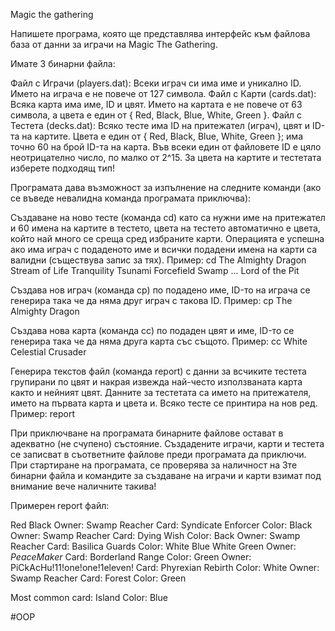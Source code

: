 Magic the gathering

Напишете програма, която ще представлява интерфейс към файлова база от данни за играчи на Magic The Gathering.

Имате 3 бинарни файла:

Файл с Играчи (players.dat):
Всеки играч си има име и уникално ID. Името на играча е не повече от 127 символа.
Файл с Карти (cards.dat):
Всяка карта има име, ID и цвят. Името на картата е не повече от 63 символа, а цвета е един от { Red, Black, Blue, White, Green }.
Файл с Тестета (decks.dat):
Всяко тесте има ID на притежател (играч), цвят и ID-та на картите. Цвета е един от { Red, Black, Blue, White, Green }; има точно 60 на брой ID-та на карта.
Във всеки един от файловете ID е цяло неотрицателно число, по малко от 2^15. За цвета на картите и тестетата изберете подходящ тип!


Програмата дава възможност за изпълнение на следните команди (ако се въведе невалидна команда програмата приключва):

Създаване на ново тесте (команда cd) като са нужни име на притежател и 60 имена на картите в тестето, цвета на тестето автоматично е цвета, 
който най много се среща сред избраните карти. 
Операцията е успешна ако има играч с подаденото име и всички подадени имена на карти са валидни (съществува запис за тях).
Пример:
cd
The Almighty Dragon
Stream of Life
Tranquility
Tsunami
Forcefield
Swamp
...
Lord of the Pit

Създава нов играч (команда cp) по подадено име, ID-то на играча се генерира така че да няма друг играч с такова ID. 
Пример:
cp
The Almighty Dragon

Създава нова карта (команда cc) по подаден цвят и имe, ID-то се генерира така че да няма друга карта със същото. 
Пример:
cc
White Celestial Crusader

Генерира текстов файл (команда report) с данни за всчиките тестета групирани по цвят и накрая извежда най-често използваната карта както и нейният цвят. 
Данните за тестетата са името на притежателя, името на първата карта и цвета и. Всяко тесте се принтира на нов ред. 
Пример:
report

При приключване на програмата бинарните файлове остават в адекватно (не счупено) състояние. 
Създадените играчи, карти и тестета се записват в съответните файлове преди програмата да приключи. 
При стартиране на програмата, се проверява за наличност на 3те бинарни файла и командите за създаване на играчи и карти взимат под внимание вече наличните такива!

Примерен report файл:

Red
Black
    Owner: Swamp Reacher Card: Syndicate Enforcer Color: Black
    Owner: Swamp Reacher Card: Dying Wish Color: Back
    Owner: Swamp Reacher Card: Basilica Guards Color: White
Blue
White
Green
    Owner: _*PeaceMaker*_ Card: Borderland Range Color: Green
    Owner: PiCkAcHu!11!one!one!1eleven! Card: Phyrexian Rebirth Color: White
    Owner: Swamp Reacher Card: Forest Color: Green

Most common card: Island Color: Blue

#OOP
